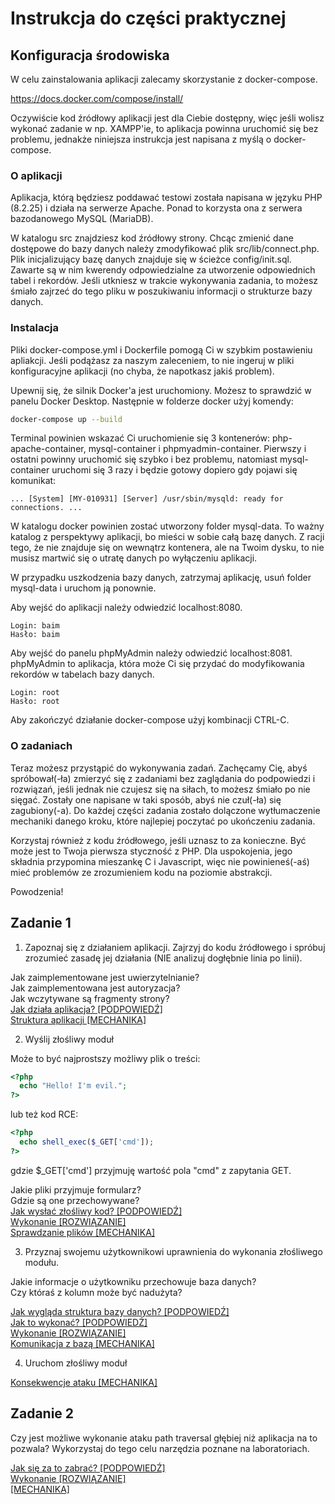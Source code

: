 # Instrukcja do części praktycznej

## Konfiguracja środowiska

W celu zainstalowania aplikacji zalecamy skorzystanie z docker-compose.

https://docs.docker.com/compose/install/

Oczywiście kod źródłowy aplikacji jest dla Ciebie dostępny, więc jeśli wolisz wykonać zadanie
w np. XAMPP'ie, to aplikacja powinna uruchomić się bez problemu, jednakże niniejsza instrukcja jest napisana z myślą o docker-compose.

### O aplikacji

Aplikacja, którą będziesz poddawać testowi została napisana w języku PHP (8.2.25) i działa na serwerze Apache. Ponad to korzysta ona z serwera bazodanowego MySQL (MariaDB).

W katalogu src znajdziesz kod źródłowy strony. Chcąc zmienić dane
dostępowe do bazy danych należy zmodyfikować plik src/lib/connect.php. Plik
inicjalizujący bazę danych znajduje się w ścieżce config/init.sql. Zawarte są
w nim kwerendy odpowiedzialne za utworzenie odpowiednich tabel i rekordów. Jeśli
utkniesz w trakcie wykonywania zadania, to możesz śmiało zajrzeć do tego pliku w poszukiwaniu
informacji o strukturze bazy danych.

### Instalacja

Pliki docker-compose.yml i Dockerfile pomogą Ci w szybkim postawieniu apliakcji.
Jeśli podążasz za naszym zaleceniem, to nie ingeruj w pliki konfiguracyjne aplikacji (no chyba, że napotkasz jakiś problem).

Upewnij się, że silnik Docker'a jest uruchomiony. Możesz to sprawdzić w panelu Docker Desktop.
Następnie w folderze docker użyj komendy:

```sh
docker-compose up --build
```

Terminal powinien wskazać Ci uruchomienie się 3 kontenerów: php-apache-container,
mysql-container i phpmyadmin-container. Pierwszy i ostatni powinny uruchomić się
szybko i bez problemu, natomiast mysql-container uruchomi się 3 razy i będzie gotowy dopiero
gdy pojawi się komunikat:

```
... [System] [MY-010931] [Server] /usr/sbin/mysqld: ready for connections. ...
```

W katalogu docker powinien zostać utworzony folder mysql-data. To ważny katalog z perspektywy aplikacji, bo mieści w sobie całą bazę danych. Z racji tego, że nie znajduje się on wewnątrz kontenera, ale na Twoim dysku, to nie musisz martwić się o utratę danych po wyłączeniu aplikacji.

W przypadku uszkodzenia bazy danych, zatrzymaj aplikację, usuń folder mysql-data i uruchom ją ponownie.

Aby wejść do aplikacji należy odwiedzić localhost:8080.

```
Login: baim
Hasło: baim
```

Aby wejść do panelu phpMyAdmin należy odwiedzić localhost:8081. \
phpMyAdmin to aplikacja, która może Ci się przydać do modyfikowania rekordów w tabelach bazy danych.

```
Login: root
Hasło: root
```

Aby zakończyć działanie docker-compose użyj kombinacji CTRL-C.

### O zadaniach

Teraz możesz przystąpić do wykonywania zadań. Zachęcamy Cię, abyś spróbował(-ła) zmierzyć się z zadaniami bez zaglądania do podpowiedzi i rozwiązań, jeśli jednak nie czujesz się na siłach, to możesz śmiało po nie sięgać. Zostały one napisane w taki sposób, abyś nie czuł(-ła) się zagubiony(-a). Do każdej części zadania zostało dolączone wytłumaczenie mechaniki danego kroku, które najlepiej poczytać po ukończeniu zadania.

Korzystaj również z kodu źródłowego, jeśli uznasz to za konieczne. Być może jest to Twoja pierwsza styczność z PHP. Dla uspokojenia, jego składnia przypomina mieszankę C i Javascript, więc nie powinieneś(-aś) mieć problemów ze zrozumieniem kodu na poziomie abstrakcji.

Powodzenia!

## Zadanie 1

1. Zapoznaj się z działaniem aplikacji. Zajrzyj do kodu źródłowego i spróbuj zrozumieć zasadę jej działania (NIE analizuj dogłębnie linia po linii).

Jak zaimplementowane jest uwierzytelnianie? \
Jak zaimplementowana jest autoryzacja? \
Jak wczytywane są fragmenty strony? \
[Jak działa aplikacja? [PODPOWIEDŹ]](hints/ex1/1_1_hint.md) \
[Struktura aplikacji [MECHANIKA]](hints/ex1/1_mechanics.md)

2. Wyślij złośliwy moduł

Może to być najprostszy możliwy plik o treści:

```php
<?php
  echo "Hello! I'm evil.";
?>
```

lub też kod RCE:

```php
<?php
  echo shell_exec($_GET['cmd']);
?>
```

gdzie $\_GET['cmd'] przyjmuję wartość pola "cmd" z zapytania GET.

Jakie pliki przyjmuje formularz? \
Gdzie są one przechowywane? \
[Jak wysłać złośliwy kod? [PODPOWIEDŹ]](hints/ex1/2_1_hint.md) \
[Wykonanie [ROZWIĄZANIE]](hints/ex1/2_solution.md) \
[Sprawdzanie plików [MECHANIKA]](hints/ex1/2_mechanics.md)

3. Przyznaj swojemu użytkownikowi uprawnienia do wykonania złośliwego modułu.

Jakie informacje o użytkowniku przechowuje baza danych? \
Czy któraś z kolumn może być nadużyta?

[Jak wygląda struktura bazy danych? [PODPOWIEDŹ]](hints/ex1/3_1_hint.md) \
[Jak to wykonać? [PODPOWIEDŹ]](hints/ex1/3_2_hint.md) \
[Wykonanie [ROZWIĄZANIE]](hints/ex1/3_solution.md) \
[Komunikacja z bazą [MECHANIKA]](hints/ex1/3_mechanics.md)

4. Uruchom złośliwy moduł

[Konsekwencje ataku [MECHANIKA]](hints/ex1/4_mechanics.md)

## Zadanie 2

Czy jest możliwe wykonanie ataku path traversal głębiej niż aplikacja na to pozwala? Wykorzystaj do tego celu narzędzia poznane na laboratoriach.

[Jak się za to zabrać? [PODPOWIEDŹ]](hints/ex2/1_hint.md) \
[Wykonanie [ROZWIĄZANIE]](hints/ex2/1_solution.md) \
[ [MECHANIKA]](hints/ex2/1_mechanics.md)
